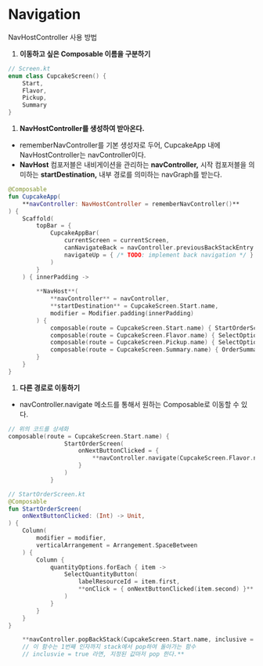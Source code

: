 # Navigation

NavHostController 사용 방법

1. **이동하고 싶은 Composable 이름을 구분하기** 

```kotlin
// Screen.kt
enum class CupcakeScreen() {
    Start,
    Flavor,
    Pickup,
    Summary
}
```

1. **NavHostController를 생성하여 받아온다.**
- rememberNavController를 기본 생성자로 두어, CupcakeApp 내에 NavHostController는 navController이다.
- **NavHost** 컴포저블은 내비게이션을 관리하는 **navController,** 시작 컴포저블을 의미하는 **startDestination,** 내부 경로를 의미하는 navGraph를 받는다.

```kotlin
@Composable
fun CupcakeApp(
    **navController: NavHostController = rememberNavController()**
) {
    Scaffold(
        topBar = {
            CupcakeAppBar(
                currentScreen = currentScreen,
                canNavigateBack = navController.previousBackStackEntry != null,
                navigateUp = { /* TODO: implement back navigation */ }
            )
        }
    ) { innerPadding ->
    
        **NavHost**(
            **navController** = navController,
            **startDestination** = CupcakeScreen.Start.name,
            modifier = Modifier.padding(innerPadding)
        ) {
            composable(route = CupcakeScreen.Start.name) { StartOrderScreen() }
            composable(route = CupcakeScreen.Flavor.name) { SelectOptionScreen() }
            composable(route = CupcakeScreen.Pickup.name) { SelectOptionScreen() }
            composable(route = CupcakeScreen.Summary.name) { OrderSummaryScreen() }
        }
    }
}
```

1. **다른 경로로 이동하기** 
- navController.navigate 메소드를 통해서 원하는 Composable로 이동할 수 있다.

```kotlin
// 위의 코드를 상세화
composable(route = CupcakeScreen.Start.name) {
                StartOrderScreen(
                    onNextButtonClicked = {
                        **navController.navigate(CupcakeScreen.Flavor.name)**
                    }
                )
            }

// StartOrderScreen.kt            
@Composable
fun StartOrderScreen(
    onNextButtonClicked: (Int) -> Unit,
) {
    Column(
        modifier = modifier,
        verticalArrangement = Arrangement.SpaceBetween
    ) {
        Column {
            quantityOptions.forEach { item ->
                SelectQuantityButton(
                    labelResourceId = item.first,
                    **onClick = { onNextButtonClicked(item.second) }**
                )
            }
        }
    }
}
```

```kotlin
    **navController.popBackStack(CupcakeScreen.Start.name, inclusive = false)
    // 이 함수는 1번째 인자까지 stack에서 pop하여 돌아가는 함수
    // inclusvie = true 라면, 지정된 값마저 pop 한다.**
```